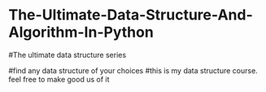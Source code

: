 # The-Ultimate-Data-Structure-And-Algorithm-In-Python

#The ultimate data structure series 

#find any data structure of your choices
#this is my data structure course. feel free to make good us of it
